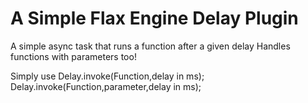# A Simple Flax Engine Delay Plugin

A simple async task that runs a function after a given delay
Handles functions with parameters too!

Simply use
 Delay.invoke(Function,delay in ms);
Delay.invoke(Function,parameter,delay in ms);
